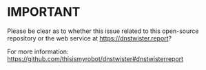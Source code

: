 # IMPORTANT

Please be clear as to whether this issue related to this open-source
repository or the web service at https://dnstwister.report?

For more information: https://github.com/thisismyrobot/dnstwister#dnstwisterreport
